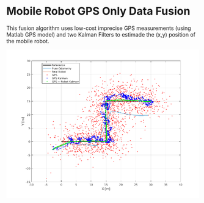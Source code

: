 # Mobile Robot GPS Only Data Fusion

This fusion algorithm uses low-cost imprecise GPS measurements (using Matlab GPS model) and two Kalman Filters to estimade the (x,y) position of the mobile robot.


![GitHub Logo](Fusion.png)
